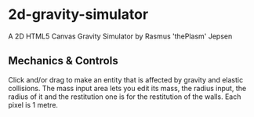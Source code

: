 # 2d-gravity-simulator
A 2D HTML5 Canvas Gravity Simulator by Rasmus 'thePlasm' Jepsen

## Mechanics & Controls
Click and/or drag to make an entity that is affected by gravity and elastic collisions. The mass input area lets you edit its mass, the radius input, the radius of it and the restitution one is for the restitution of the walls. Each pixel is 1 metre.